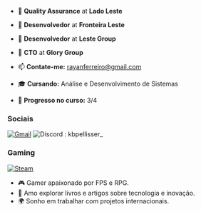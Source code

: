 - 🔧 **Quality Assurance** at **Lado Leste**  
- 🔧 **Desenvolvedor** at **Fronteira Leste**  
- 🔧 **Desenvolvedor** at **Leste Group**  
- 🔧 **CTO** at **Glory Group**

- 📫 **Contate-me:** [rayanferreiro@gmail.com](mailto:rayanferreiro@gmail.com)  
- 🎓 **Cursando:** Análise e Desenvolvimento de Sistemas  
- 🚀 **Progresso no curso:** 3/4  

### Sociais
[![Gmail](https://img.shields.io/badge/Gmail-D14836?style=for-the-badge&logo=gmail&logoColor=white)](mailto:rayanramos2011@gmail.com)
![Discord](https://img.shields.io/badge/Discord-%235865F2.svg?style=for-the-badge&logo=discord&logoColor=white) : kbpellisser_

### Gaming
[![Steam](https://img.shields.io/badge/steam-%23000000.svg?style=for-the-badge&logo=steam&logoColor=white)](https://steamcommunity.com/id/KBzinPELLISSER/friends/add/)

- 🎮 Gamer apaixonado por FPS e RPG.  
- 📖 Amo explorar livros e artigos sobre tecnologia e inovação.  
- 🌍 Sonho em trabalhar com projetos internacionais. 
